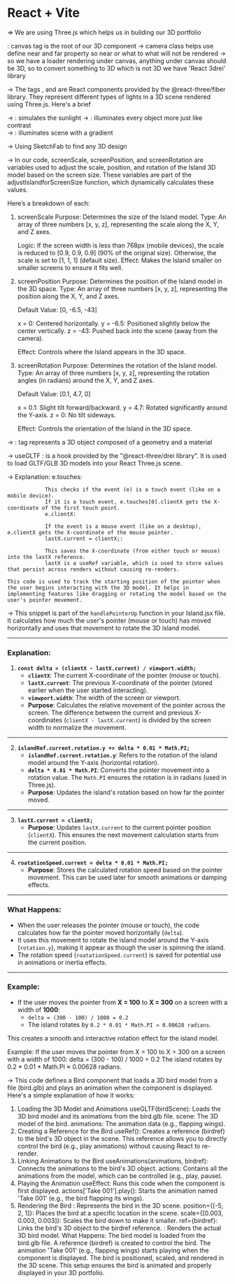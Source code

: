 # React + Vite

=> We are using Three.js which helps us in building our 3D portfolio

<Canvas> : canvas tag is the root of our 3D component
-> camera class helps use define near and  far property so near or what to what will not be rendered
-> so we have a loader rendering under canvas, anything under canvas should be 3D, so to convert something to 3D which is not 3D we have 'React 3drei' library

->  The tags <directionalLight />, <ambientLight /> and <hemisphereLight /> are React components provided by the @react-three/fiber library. They represent different types of lights in a 3D scene rendered using Three.js. Here's a brief

-> <directionalLight /> : simulates the sunlight
-> <ambientLight /> : illuminates every object more just like contrast  
-> <hemisphereLight />  : illuminates  scene with a gradient

-> Using SketchFab to find any 3D design

-> In our code, screenScale, screenPosition, and screenRotation are variables used to adjust the scale, position, and rotation of the Island 3D model based on the screen size. These variables are part of the adjustIslandforScreenSize function, which dynamically calculates these values.

Here’s a breakdown of each:

1. screenScale
    Purpose: Determines the size of the Island model.
    Type: An array of three numbers [x, y, z], representing the scale along the X, Y, and Z axes.

    Logic:
    If the screen width is less than 768px (mobile devices), the scale is reduced to [0.9, 0.9, 0.9] (90% of the original size).
    Otherwise, the scale is set to [1, 1, 1] (default size).
    Effect: Makes the Island smaller on smaller screens to ensure it fits well.

2. screenPosition
    Purpose: Determines the position of the Island model in the 3D space.
    Type: An array of three numbers [x, y, z], representing the position along the X, Y, and Z axes.

    Default Value: [0, -6.5, -43]

    x = 0: Centered horizontally.
    y = -6.5: Positioned slightly below the center vertically.
    z = -43: Pushed back into the scene (away from the camera).

    Effect: Controls where the Island appears in the 3D space.

3. screenRotation
    Purpose: Determines the rotation of the Island model.
    Type: An array of three numbers [x, y, z], representing the rotation angles (in radians) around the X, Y, and Z axes.

    Default Value: [0.1, 4.7, 0]

    x = 0.1: Slight tilt forward/backward.
    y = 4.7: Rotated significantly around the Y-axis.
    z = 0: No tilt sideways.

    Effect: Controls the orientation of the Island in the 3D space.

-> <mesh/> : tag represents a 3D object composed of a geometry and a material

-> useGLTF : is a hook provided by the "@react-three/drei library". It is used to load GLTF/GLB 3D models into your React Three.js scene.

-> Explanation:
                e.touches:

                This checks if the event (e) is a touch event (like on a mobile device).
                If it is a touch event, e.touches[0].clientX gets the X-coordinate of the first touch point.
                e.clientX:

                If the event is a mouse event (like on a desktop), e.clientX gets the X-coordinate of the mouse pointer.
                lastX.current = clientX;:

                This saves the X-coordinate (from either touch or mouse) into the lastX reference.
                lastX is a useRef variable, which is used to store values that persist across renders without causing re-renders.

    This code is used to track the starting position of the pointer when the user begins interacting with the 3D model. It helps in implementing features like dragging or rotating the model based on the user's pointer movement.

-> This snippet is part of the `handlePointerUp` function in your Island.jsx file. It calculates how much the user's pointer (mouse or touch) has moved horizontally and uses that movement to rotate the 3D island model.

---

### Explanation:

1. **`const delta = (clientX - lastX.current) / viewport.width;`**
   - **`clientX`**: The current X-coordinate of the pointer (mouse or touch).
   - **`lastX.current`**: The previous X-coordinate of the pointer (stored earlier when the user started interacting).
   - **`viewport.width`**: The width of the screen or viewport.
   - **Purpose**: Calculates the relative movement of the pointer across the screen. The difference between the current and previous X-coordinates (`clientX - lastX.current`) is divided by the screen width to normalize the movement.

---

2. **`islandRef.current.rotation.y += delta * 0.01 * Math.PI;`**
   - **`islandRef.current.rotation.y`**: Refers to the rotation of the island model around the Y-axis (horizontal rotation).
   - **`delta * 0.01 * Math.PI`**: Converts the pointer movement into a rotation value. The `Math.PI` ensures the rotation is in radians (used in Three.js).
   - **Purpose**: Updates the island's rotation based on how far the pointer moved.

---

3. **`lastX.current = clientX;`**
   - **Purpose**: Updates `lastX.current` to the current pointer position (`clientX`). This ensures the next movement calculation starts from the current position.

---

4. **`roatationSpeed.current = delta * 0.01 * Math.PI;`**
   - **Purpose**: Stores the calculated rotation speed based on the pointer movement. This can be used later for smooth animations or damping effects.

---

### What Happens:
- When the user releases the pointer (mouse or touch), the code calculates how far the pointer moved horizontally (`delta`).
- It uses this movement to rotate the island model around the Y-axis (`rotation.y`), making it appear as though the user is spinning the island.
- The rotation speed (`roatationSpeed.current`) is saved for potential use in animations or inertia effects.

---

### Example:
- If the user moves the pointer from **X = 100** to **X = 300** on a screen with a width of **1000**:
  - `delta = (300 - 100) / 1000 = 0.2`
  - The island rotates by `0.2 * 0.01 * Math.PI ≈ 0.00628 radians`.

This creates a smooth and interactive rotation effect for the island model.

Example:
If the user moves the pointer from X = 100 to X = 300 on a screen with a width of 1000:
delta = (300 - 100) / 1000 = 0.2
The island rotates by 0.2 * 0.01 * Math.PI ≈ 0.00628 radians.

-> This code defines a Bird component that loads a 3D bird model from a file (bird.glb) and plays an animation when the component is displayed. Here's a simple explanation of how it works:

1. Loading the 3D Model and Animations
useGLTF(birdScene): Loads the 3D bird model and its animations from the bird.glb file.
scene: The 3D model of the bird.
animations: The animation data (e.g., flapping wings).
2. Creating a Reference for the Bird
useRef(): Creates a reference (birdref) to the bird's 3D object in the scene.
This reference allows you to directly control the bird (e.g., play animations) without causing React to re-render.
3. Linking Animations to the Bird
useAnimations(animations, birdref): Connects the animations to the bird's 3D object.
actions: Contains all the animations from the model, which can be controlled (e.g., play, pause).
4. Playing the Animation
useEffect: Runs this code when the component is first displayed.
actions['Take 001'].play(): Starts the animation named 'Take 001' (e.g., the bird flapping its wings).
5. Rendering the Bird
<mesh>: Represents the bird in the 3D scene.
position={[-5, 2, 1]}: Places the bird at a specific location in the scene.
scale={[0.003, 0.003, 0.003]}: Scales the bird down to make it smaller.
ref={birdref}: Links the bird's 3D object to the birdref reference.
<primitive object={scene} />: Renders the actual 3D bird model.
What Happens:
The bird model is loaded from the bird.glb file.
A reference (birdref) is created to control the bird.
The animation 'Take 001' (e.g., flapping wings) starts playing when the component is displayed.
The bird is positioned, scaled, and rendered in the 3D scene.
This setup ensures the bird is animated and properly displayed in your 3D portfolio.